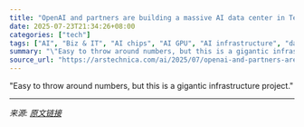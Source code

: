 ```yaml
---
title: "OpenAI and partners are building a massive AI data center in Texas"
date: 2025-07-23T21:34:26+08:00
categories: ["tech"]
tags: ["AI", "Biz & IT", "AI chips", "AI GPU", "AI infrastructure", "datacenters", "Larry Ellison", "machine learning", "microsoft", "NVIDIA", "openai", "oracle", "sam altman", "SoftBank", "stargate"]
summary: "\"Easy to throw around numbers, but this is a gigantic infrastructure project.\""
source_url: "https://arstechnica.com/ai/2025/07/openai-and-partners-are-building-a-massive-ai-data-center-in-texas/"
---
```


"Easy to throw around numbers, but this is a gigantic infrastructure project."

---

*来源: [原文链接](https://arstechnica.com/ai/2025/07/openai-and-partners-are-building-a-massive-ai-data-center-in-texas/)*
